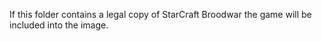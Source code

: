 If this folder contains a legal copy of StarCraft Broodwar the game will be included into the image.
